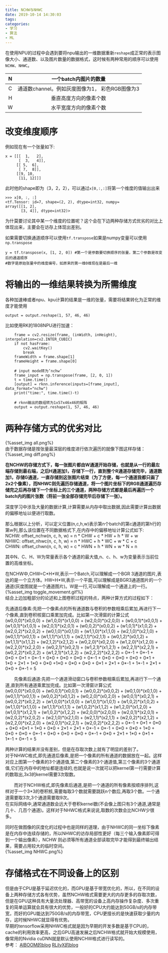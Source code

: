 ```yaml
---
title: NCHW与NHWC
date: 2019-10-14 14:30:03
tags:
categories:
- 学习
- 算法
- ML
---
```

在使用NPU的过程中会遇到要将npu输出的一维数据重新`reshape`成正常的表示图像大小、通道数、以及图片数量的数据格式，这时候有两种常用的顺序可以使用`NCHW`、`NHWC`。  
<!--more-->
| N | 一个batch内图片的数量 |
| :----: | :----: |
| C | 通道数channel。例如灰度图像为1， 彩色RGB图像为3 |
| H | 垂直高度方向的像素个数 |
| W | 水平宽度方向的像素个数 |

# 改变维度顺序
例如现在有一个张量如下:
```
x = [[[  1,   2],
      [  3,   4]],
     [[ 5,  6],
      [ 7,  8]],
     [[9, 10,
      [11, 12]]]
```
此时他的shape即为（3，2，2），可以通过`x[0,:,:]`将第一个维度的值输出出来
```
>>> x[0, :, :]
<tf.Tensor: id=7, shape=(2, 2), dtype=int32, numpy=
array([[1, 2],
       [3, 4]], dtype=int32)>
```
为什莫要讨论其中某一个维度的位置呢？这个会在下边两种存储方式优劣的对比上体现出来，主要会在访存上体现出差别。  

如果需要切换通道顺序可以使用`tf.transpose`如果是numpy变量可以使用`np.transpose`  
```
y = tf.transpose(x, [1, 2, 0]) #第一个是参数要切换顺序的张量，第二个参数是改变后的通道顺序  
#数字是原始张量中的维度编号，如原来的第一维0维现在是最后一维
```
# 将输出的一维结果转换为所需维度
各种加速棒或者npu、kpu计算的结果是一维的张量，需要将结果转化为正常的维度才能使用  
```
output = output.reshape(1, 57, 46, 46)
```
比如使用RK的1808NPU进行加速：
```
    frame = cv2.resize(frame, (inWidth, inHeight), interpolation=cv2.INTER_CUBIC)
    if not hasFrame:
        cv2.waitKey()
        break
    frameWidth = frame.shape[1]
    frameHeight = frame.shape[0]

    # input mode转为’nchw’
    frame_input = np.transpose(frame, [2, 0, 1])
    t = time.time()
    [output] = rknn.inference(inputs=[frame_input], data_format="nchw")
    print("time:", time.time()-t)
   
    # rknn输出的数组转为1x57x46x46的矩阵
    output = output.reshape(1, 57, 46, 46)
```
# 两种存储方式的优劣对比  

{%asset_img all.png%}  
由于数据存储是按张量最深层的维度进行依次遍历的就像下图这样存储：
{%asset_img diff.png%}  

**在NCHW的存储方式下，每一张图片都由W通道开始存储，也就是从一行的最左端存储到最右端，之后H通道加1，存储下一行，直到整个R通道存储完毕，通道数加1，存储G通道，一直存储到这张图片结束（为了方便，每一个通道我都只画了2x2个像素），而NHWC则先遍历存储通道，将一个图片坐标下的RGB通道遍历存储完之后再存储下一个坐标上的三个通道，两种存储方式都是最后再遍历一个batch内的图片张数（将前一张全部存储完毕后存储下一张）。** 

深度学习中涉及大量的数据计算,计算需要从内存中取出数据,因此需要计算出数据的偏移地址以便进行取数。  

那么根据以上分析，可以定义位置(n,c,h,w)表示第n个batch的第c通道的第h行的第w列,那么该位置在不同数据格式下,在内存中的偏移地址计算公式如下:  
NCHW: offset_nchw(n, c, h, w) = n * CHW + c * HW + h * W + w  
NHWC: offset_nhwc(n, c, h, w) = n * HWC + h * WC + w * C + c  
CHWN: offset_chwn(n, c, h, w) = c * HWN + h * WN + w * N + n  

其中N、C、H、W为常量表示各个通道的最大值,n、c、h、w为变量表示当前位置的高维坐标。  

在NCHW中,CHW=C\*H\*W,表示一个Batch,可以理解成一个BGR 3通道的图片,表达的是一个立方体。HW=H\*W,表示一个平面,可以理解成是BGR3通道图片的一个通道(灰度图就是一个通道图片)。W是一行,可以理解成一个通道上的一行。  
{%asset_img toggle_movement.gif%}  
结合上边加粗部分的论述和上图卷积过程的特点，两种计算方式的过程如下：  

先通道后像素:先把一个像素点的所有通道数与卷积的参数相乘后累加,再进行下一个像素,直到卷积核窗口乘累加完成。比如第一次滑窗的计算公式  
(w0,0,0)\*(x0,0,0) + (w1,0,0)\*(x1,0,0) + (w2,0,0)\*(x2,0,0) + (w0,0,1)\*(x0,0,1) + (w1,0,1)\*(x1,0,1) + (w2,0,1)\*(x2,0,1) + (w0,0,2)\*(x0,0,2) + (w1,0,1)\*(x1,0,2) + (w2,0,2)\*(x2,0,2) + (w0,1,0)\*(x0,1,0) + (w1,1,0)\*(x1,1,0) + (w2,1,0)\*(x2,1,0) + (w0,1,1)\*(x0,1,1) + (w1,1,1)\*(x1,1,1) + (w2,1,1)\*(x2,1,1) + (w0,1,2)\*(x0,1,2) + (w1,1,1)\*(x1,1,2) + (w2,1,2)\*(x2,1,2) + (w0,2,0)\*(x0,2,0) + (w1,2,0)\*(x1,2,0) + (w2,2,0)\*(x2,2,0) + (w0,2,1)\*(x0,2,1) + (w1,2,1)\*(x1,2,1) + (w2,2,1)\*(x2,2,1) + (w0,2,2)\*(x0,2,2) + (w1,2,1)\*(x1,2,2) + (w2,2,2)\*(x2,2,2) = 0\*-1 + 0\*-1 + 0\*0 + 0\*1 + 0\*-1 + 0\*0 + 0\*0 + 0\*0 + 0\*-1 + 0\*0 + 0\*0 + 0\*0 + 0\*1 + 1\*0 + 2\*1 + 1\*0 + 0\*0 +1\*0 + 0\*0 + 0\*0 + 0\*1 + 2\*1 + 0\*-1 + 1\*-1 + 2\*1 + 0\*0 + 0\*-1 = 5

　　先像素后通道:先把一个通道滑动窗口与卷积参数相乘后累加,再进行下一个通道,直到所有通道乘累加完成。比如第一次滑窗计算公式  
(w0,0,0)\*(x0,0,0) + (w0,0,1)\*(x0,0,1) + (w0,0,2)\*(x0,0,2) + (w0,1,0)\*(x0,1,0) + (w0,1,1)\*(x0,1,1) + (w0,0,2)\*(x0,1,2) + (w0,2,0)\*(x0,2,0) + (w0,0,1)\*(x0,2,1) + (w0,0,2)\*(x0,2,2) + (w1,0,0)\*(x1,0,0) + (w1,0,1)\*(x1,0,1) + (w1,0,2)\*(x1,0,2) + (w1,1,0)\*(x1,1,0) + (w1,1,1)\*(x1,1,1) + (w1,0,2)\*(x1,1,2) + (w1,2,0)\*(x1,2,0) + (w1,0,1)\*(x1,2,1) + (w1,0,2)\*(x1,2,2) + (w2,0,0)\*(x2,0,0) + (w2,0,1)\*(x2,0,1) + (w2,0,2)\*(x2,0,2) + (w2,1,0)\*(x2,1,0) + (w2,1,1)\*(x2,1,1) + (w2,0,2)\*(x2,1,2) + (w2,2,0)\*(x2,2,0) + (w2,0,1)\*(x2,2,1) + (w2,0,2)\*(x2,2,2) = 0\*-1 + 0\*1 + 0\*0 + 0\*0 +0\*1 + 1\*0 + 0\*0 + 2\*1 + 2\*1 + 0\*-1 + 0\*-1 + 0\*0 + 0\*0 + 1\*0 + 0\*0 + 0\*0 + 0\*-1 + 0\*0 + 0\*0 + 0\*0 + 0\*-1 + 0\*0 + 2\*1 + 1\*0 + 0\*1 + 1\*-1 + 0\*-1 = 5  

两种计算的结果并没有差别，但是在存取次数上就有了明显的差别了。  
对于NHWC格式,即先通道后像素,是把一个像素的所有通道的数据放在一起。这样对应上图第一个像素的3个通道值,第二个像素的3个通道值,第三个像素的3个通道值,它们在内存中的地址都是连续的,也就是说一次就可以把kernel第一行需要计算的数取出,3x3的kernel需要3次取数。

　　而对于NCHW格式,即先像素后通道,是把一个通道的所有像素按顺序排列,这样对于一个3*3的卷积核,需要每取3个数就需要跳跃n个数后,再取3个数。一个通道需要取3次,3个通道需要取9次。  
在实际网络中,通常通道数会远大于卷积kernel数(不会像上图只有3个通道,通常是几十、几百个通道)。这样对于NHWC格式来说说,取数的次数会比NCHW少很多。  

同时在做图像的灰度化的过程中也是同样的道理，由于NHWC的同一坐标下像素是在内存中连续存储的，所以NHWC的访存局部性更好（每三个输入像素即可得到一个输出像素），NCHW 则必须等所有通道全部读取完毕才能得到最终输出结果，需要占用较大的临时空间。  
{%asset_img NHWC.png%}  
# 存储格式在不同设备上的区别
但是由于CPU是基于延迟优化的，而GPU是基于带宽优化的，所以，在不同的设备上两种存储方式各有优势，虽然NCHW格式需要更大的内存更多的存取次数，但是在GPU这种具有大量流处理器、高带宽的设备上高内存操作复杂度、多次重复的简单运算就会具有很大的优势，一般好的CPU大约能达到50GB/s的内存带宽，而好的GPU能达到750GB/s的内存带宽，CPU更擅长的是快速获取少量的内存，这时候NHWC就显得有优势。  
早期的tensorflow采用NHWC格式就是因为早期的开发多数是基于CPU的，cache的利用效率更高，之后GPU高速发展之后NCHW格式就开始大规模使用，像常用的Nvidia cuDNN就是默认使用NCHW格式进行读写的。  
参考：
[AIBOOM的blog](https://www.cnblogs.com/AIBOOM/p/11497507.html)
[RLilyX的blog](https://blog.csdn.net/weixin_37801695/article/details/86614566)